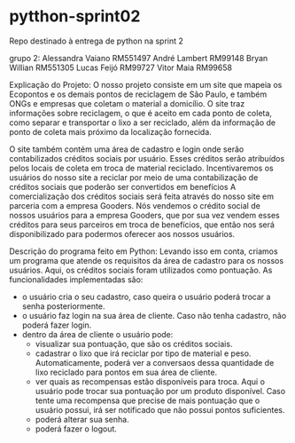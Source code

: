 # pytthon-sprint02
Repo destinado à entrega de python na sprint 2

grupo 2:
Alessandra Vaiano RM551497 
André Lambert RM99148 
Bryan Willian RM551305 
Lucas Feijó RM99727
Vitor Maia RM99658

Explicação do Projeto:
O nosso projeto consiste em um site que mapeia os Ecopontos e os demais pontos de reciclagem de São Paulo, e também ONGs e empresas que coletam o material a domicílio. O site traz informações sobre reciclagem, o que é aceito em cada ponto de coleta, como separar e transportar o lixo a ser reciclado, além da informação de ponto de coleta mais próximo da localização fornecida. 

O site também contém uma área de cadastro e login onde serão contabilizados créditos sociais por usuário. Esses créditos serão atribuídos pelos locais de coleta em troca de material reciclado. Incentivaremos os usuários do nosso site a reciclar por meio de uma contabilização de créditos sociais que poderão ser convertidos em benefícios A comercialização dos créditos sociais será feita através do nosso site em parceria com a empresa Gooders. Nós vendemos o crédito social de nossos usuários para a empresa Gooders, que por sua vez vendem esses créditos para seus parceiros em troca de benefícios, que então nos será disponibilizado para podermos oferecer aos nossos usuários.

Descrição do programa feito em Python:
Levando isso em conta, criamos um programa que atende os requisitos da área de cadastro para os nossos usuários.
Aqui, os créditos sociais foram utilizados como pontuação.
As funcionalidades implementadas são:
- o usuário cria o seu cadastro, caso queira o usuário poderá trocar a senha posteriormente.
- o usuário faz login na sua área de cliente. Caso não tenha cadastro, não poderá fazer login.
- dentro da área de cliente o usuário pode:
    - visualizar sua pontuação, que são os créditos sociais.
    - cadastrar o lixo que irá reciclar por tipo de material e peso. Automaticamente, poderá ver a conversaos dessa quantidade de lixo reciclado para pontos em sua área de cliente.
    - ver quais as recompensas estão disponíveis para troca. Aqui o usuário pode trocar sua pontuação por um produto disponível. Caso tente uma recompensa que precise de mais pontuação que o usuário possui, irá ser notificado que não possui pontos suficientes.
    - poderá alterar sua senha.
    - poderá fazer o logout.